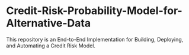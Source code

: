 # Credit-Risk-Probability-Model-for-Alternative-Data
This repository is an End-to-End Implementation for Building, Deploying, and Automating a Credit Risk Model.
